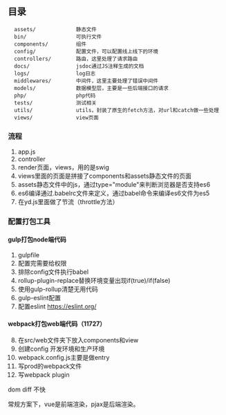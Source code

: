 目录
-------------------

      assets/             静态文件
      bin/                可执行文件
      components/         组件
      config/             配置文件，可以配置线上线下的环境
      controllers/        路由，这里处理了请求路由
      docs/               jsdoc通过JS注释生成的文档
      logs/               log日志
      middlewares/        中间件，这里主要处理了错误中间件
      models/             数据模型层，主要是一些后端接口的请求
      php/                php代码
      tests/              测试相关
      utils/              utils，封装了原生的fetch方法，对url和catch做一些处理
      views/              view页面


### 流程
1. app.js
2. controller
3. render页面，views，用的是swig
4. views里面的页面是拼接了components和assets静态文件的页面
5. assets静态文件中的js，通过type="module"来判断浏览器是否支持es6
6. es6编译通过.babelrc文件来定义，通过babel命令来编译es6文件为es5
7. 在yd.js里面做了节流（throttle方法）

### 配置打包工具
#### gulp打包node端代码
1. gulpfile
2. 配置完需要给权限
3. 排除config文件执行babel
4. rollup-plugin-replace替换环境变量出现if(true)/if(false)
5. 使用gulp-rollup清楚无用代码
6. gulp-eslint配置
7. 配置eslint https://eslint.org/

#### webpack打包web端代码（11727）
8. 在src/web文件夹下放入components和view
9. 创建config 开发环境和生产环境
10. webpack.config.js主要是做entry
11. 写prod的webpack文件
12. 写webpack plugin


dom diff 不快

常规方案下，vue是前端渲染，pjax是后端渲染。

